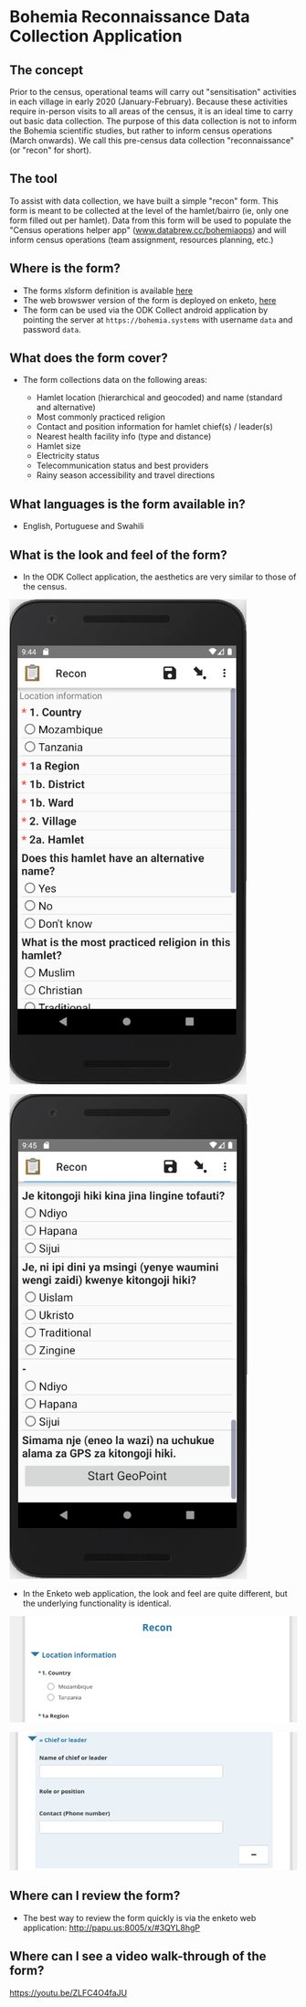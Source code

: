 # Bohemia Reconnaissance Data Collection Application


## The concept

Prior to the census, operational teams will carry out "sensitisation" activities in each village in early 2020 (January-February). Because these activities require in-person visits to all areas of the census, it is an ideal time to carry out basic data collection. The purpose of this data collection is not to inform the Bohemia scientific studies, but rather to inform census operations (March onwards). We call this pre-census data collection "reconnaissance" (or "recon" for short).

## The tool

To assist with data collection, we have built a simple "recon" form. This form is meant to be collected at the level of the hamlet/bairro (ie, only one form filled out per hamlet). Data from this form will be used to populate the "Census operations helper app" (www.databrew.cc/bohemiaops) and will inform census operations (team assignment, resources planning, etc.)

## Where is the form?

- The forms xlsform definition is available [here](https://docs.google.com/spreadsheets/d/1xe8WrTGAUsf57InDQPIQPfnKXc7FwjpHy1aZKiA-SLw/edit?folder=1bN8Rix_Qf-v8gbs0VYniqP4V3_cyvaTK#gid=533144832)
- The web browswer version of the form is deployed on enketo, [here](http://papu.us:8005/x/#3QYL8hgP)
- The form can be used via the ODK Collect android application by pointing the server at `https://bohemia.systems` with username `data` and password `data`.

## What does the form cover?

- The form collections data on the following areas:

  - Hamlet location (hierarchical and geocoded) and name (standard and alternative)
  - Most commonly practiced religion
  - Contact and position information for hamlet chief(s) / leader(s)
  - Nearest health facility info (type and distance)
  - Hamlet size
  - Electricity status
  - Telecommunication status and best providers
  - Rainy season accessibility and travel directions

## What languages is the form available in?

- English, Portuguese and Swahili

## What is the look and feel of the form?

- In the ODK Collect application, the aesthetics are very similar to those of the census.

![](recon/c.png)


![](recon/d.png)

- In the Enketo web application, the look and feel are quite different, but the underlying functionality is identical.

![](recon/a.png)


![](recon/b.png)

## Where can I review the form?  

- The best way to review the form quickly is via the enketo web application: http://papu.us:8005/x/#3QYL8hgP

## Where can I see a video walk-through of the form?

https://youtu.be/ZLFC4O4faJU

